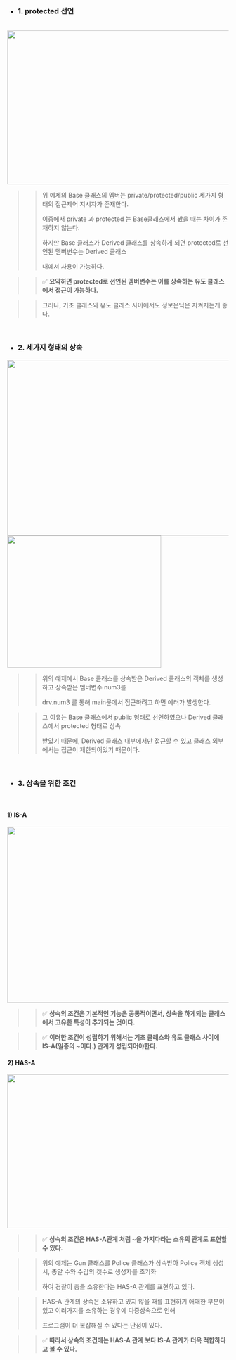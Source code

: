 - ### 1. protected 선언
<br>

<div align="left">
  <img src="https://github.com/user-attachments/assets/3294c6f9-3ace-4206-93fc-74fd72053932" height="350" width="650">
</div>

>> 위 예제의 Base 클래스의 멤버는 private/protected/public 세가지 형태의 접근제어 지시자가 존재한다.
>>
>> 이중에서 private 과 protected 는 Base클래스에서 봤을 때는 차이가 존재하지 않는다.
>>
>> 하지만 Base 클래스가 Derived 클래스를 상속하게 되면 protected로 선언된 멤버변수는 Derived 클래스
>>
>> 내에서 사용이 가능하다.

>> ✅ **요약하면 protected로 선언된 멤버변수는 이를 상속하는 유도 클래스에서 접근이 가능하다.**

>> 그러나, 기초 클래스와 유도 클래스 사이에서도 정보은닉은 지켜지는게 좋다.

<br>

- ### 2. 세가지 형태의 상속

<div align="left">
  <img src="https://github.com/user-attachments/assets/cd77fb95-35c1-43b2-8ea8-dd910eab214c" height="400" width="650">
</div>

<div align="left">
  <img src="https://github.com/user-attachments/assets/e2d4e75a-455b-4c1e-a374-0b656741fdb9" height="300" width="350">
</div>

>> 위의 예제에서 Base 클래스를 상속받은 Derived 클래스의 객체를 생성하고 상속받은 멤버변수 num3를
>>
>> drv.num3 를 통해 main문에서 접근하려고 하면 에러가 발생한다.

>> 그 이유는 Base 클래스에서 public 형태로 선언하였으나 Derived 클래스에서 protected 형태로 상속
>>
>> 받았기 때문에, Derived 클래스 내부에서만 접근할 수 있고 클래스 외부에서는 접근이 제한되어있기 때문이다.

<br>

- ### 3. 상속을 위한 조건
<br>

 #### 1) IS-A 
<div align="left">
  <img src="https://github.com/user-attachments/assets/dacdc17b-84da-4267-b0d4-3230dd1a2407" height="400" width="700">
</div>

>> ✅ **상속의 조건은 기본적인 기능은 공통적이면서, 상속을 하게되는 클래스에서 고유한 특성이 추가되는 것이다.**

>> ✅ **이러한 조건이 성립하기 위해서는 기초 클래스와 유도 클래스 사이에 IS-A(일종의 ~이다.) 관계가 성립되어야한다.**

 #### 2) HAS-A
 
<div align="left">
  <img src="https://github.com/user-attachments/assets/a3d0c401-ae0e-47b7-a4ed-d6fb0c8e8582" height="350" width="600">
</div>

>> ✅ **상속의 조건은 HAS-A관계 처럼 ~을 가지다라는 소유의 관계도 표현할 수 있다.**

>> 위의 예제는 Gun 클래스를 Police 클래스가 상속받아 Police 객체 생성 시, 총알 수와 수갑의 갯수로 생성자를 초기화
>>
>> 하여 경찰이 총을 소유한다는 HAS-A 관계를 표현하고 있다.

>> HAS-A 관계의 상속은 소유하고 있지 않을 때를 표현하기 애매한 부분이 있고 여러가지를 소유하는 경우에 다중상속으로 인해
>>
>> 프로그램이 더 복잡해질 수 있다는 단점이 있다.

>> ✅ **따라서 상속의 조건에는 HAS-A 관계 보다 IS-A 관계가 더욱 적합하다고 볼 수 있다.**
